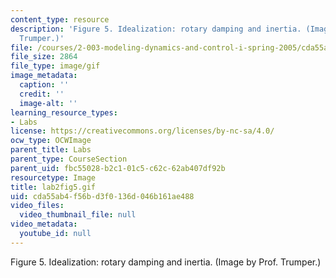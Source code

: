 ```yaml
---
content_type: resource
description: 'Figure 5. Idealization: rotary damping and inertia. (Image by Prof.
  Trumper.)'
file: /courses/2-003-modeling-dynamics-and-control-i-spring-2005/cda55ab4f56bd3f0136d046b161ae488_lab2fig5.gif
file_size: 2864
file_type: image/gif
image_metadata:
  caption: ''
  credit: ''
  image-alt: ''
learning_resource_types:
- Labs
license: https://creativecommons.org/licenses/by-nc-sa/4.0/
ocw_type: OCWImage
parent_title: Labs
parent_type: CourseSection
parent_uid: fbc55028-b2c1-01c5-c62c-62ab407df92b
resourcetype: Image
title: lab2fig5.gif
uid: cda55ab4-f56b-d3f0-136d-046b161ae488
video_files:
  video_thumbnail_file: null
video_metadata:
  youtube_id: null
---
```

Figure 5. Idealization: rotary damping and inertia. (Image by Prof. Trumper.)